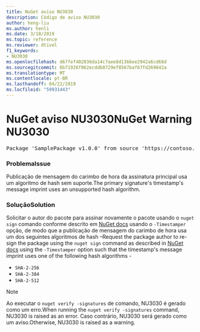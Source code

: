 ```yaml
---
title: NuGet aviso NU3030
description: Código de aviso NU3030
author: heng-liu
ms.author: henli
ms.date: 3/18/2019
ms.topic: reference
ms.reviewer: dtivel
f1_keywords:
- NU3030
ms.openlocfilehash: d67fef402036da14c7aee8d1366ee2942a6cd68d
ms.sourcegitcommit: 6b71926f062ecddb8729ef8567baf67fd269642a
ms.translationtype: MT
ms.contentlocale: pt-BR
ms.lasthandoff: 04/22/2019
ms.locfileid: "59931443"
---
```

# <a name="nuget-warning-nu3030"></a><span data-ttu-id="8ce41-103">NuGet aviso NU3030</span><span class="sxs-lookup"><span data-stu-id="8ce41-103">NuGet Warning NU3030</span></span>

<pre>Package 'SamplePackage v1.0.0' from source 'https://contoso.com/index.json': The primary signature's timestamp's message imprint uses an unsupported hash algorithm.</pre>

### <a name="issue"></a><span data-ttu-id="8ce41-104">Problema</span><span class="sxs-lookup"><span data-stu-id="8ce41-104">Issue</span></span>

<span data-ttu-id="8ce41-105">Publicação de mensagem do carimbo de hora da assinatura principal usa um algoritmo de hash sem suporte.</span><span class="sxs-lookup"><span data-stu-id="8ce41-105">The primary signature's timestamp's message imprint uses an unsupported hash algorithm.</span></span>  


### <a name="solution"></a><span data-ttu-id="8ce41-106">Solução</span><span class="sxs-lookup"><span data-stu-id="8ce41-106">Solution</span></span>

<span data-ttu-id="8ce41-107">Solicitar o autor do pacote para assinar novamente o pacote usando o `nuget sign` comando conforme descrito em [NuGet docs](https://docs.microsoft.com/en-us/nuget/create-packages/sign-a-package) usando o `-Timestamper` opção, de modo que a publicação de mensagem do carimbo de hora usa um dos seguintes algoritmos de hash –</span><span class="sxs-lookup"><span data-stu-id="8ce41-107">Request the package author to re-sign the package using the `nuget sign` command as described in [NuGet docs](https://docs.microsoft.com/en-us/nuget/create-packages/sign-a-package) using the `-Timestamper` option such that the timestamp's message imprint uses one of the following hash algorithms -</span></span>
* `SHA-2-256`
* `SHA-2-384`
* `SHA-2-512`


> [!Note]
> <span data-ttu-id="8ce41-108">Ao executar o `nuget verify -signatures` de comando, NU3030 é gerado como um erro.</span><span class="sxs-lookup"><span data-stu-id="8ce41-108">When running the `nuget verify -signatures` command, NU3030 is raised as an error.</span></span> <span data-ttu-id="8ce41-109">Caso contrário, NU3030 será gerado como um aviso.</span><span class="sxs-lookup"><span data-stu-id="8ce41-109">Otherwise, NU3030 is raised as a warning.</span></span>